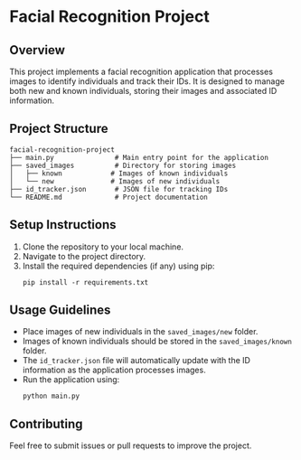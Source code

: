 # Facial Recognition Project

## Overview
This project implements a facial recognition application that processes images to identify individuals and track their IDs. It is designed to manage both new and known individuals, storing their images and associated ID information.

## Project Structure
```
facial-recognition-project
├── main.py               # Main entry point for the application
├── saved_images          # Directory for storing images
│   ├── known            # Images of known individuals
│   └── new              # Images of new individuals
├── id_tracker.json       # JSON file for tracking IDs
└── README.md             # Project documentation
```

## Setup Instructions
1. Clone the repository to your local machine.
2. Navigate to the project directory.
3. Install the required dependencies (if any) using pip:
   ```
   pip install -r requirements.txt
   ```

## Usage Guidelines
- Place images of new individuals in the `saved_images/new` folder.
- Images of known individuals should be stored in the `saved_images/known` folder.
- The `id_tracker.json` file will automatically update with the ID information as the application processes images.
- Run the application using:
   ```
   python main.py
   ```

## Contributing
Feel free to submit issues or pull requests to improve the project.